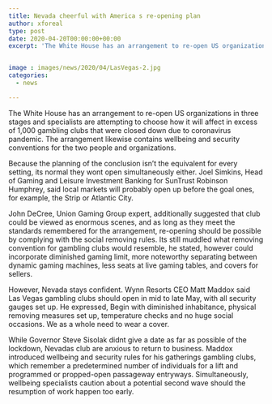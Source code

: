 ```yaml
---
title: Nevada cheerful with America s re-opening plan
author: xforeal 
type: post
date: 2020-04-20T00:00:00+00:00
excerpt: 'The White House has an arrangement to re-open US organizations in three stages and specialists are attempting to choose how it will affect in excess of 1,000 club that were closed down due to coronavirus pandemic '


image : images/news/2020/04/LasVegas-2.jpg
categories:
  - news

---
```

The White House has an arrangement to re-open US organizations in three stages and specialists are attempting to choose how it will affect in excess of 1,000 gambling clubs that were closed down due to coronavirus pandemic. The arrangement likewise contains wellbeing and security conventions for the two people and organizations. 

Because the planning of the conclusion isn&#8217;t the equivalent for every setting, its normal they wont open simultaneously either. Joel Simkins, Head of Gaming and Leisure Investment Banking for SunTrust Robinson Humphrey, said local markets will probably open up before the goal ones, for example, the Strip or Atlantic City. 

John DeCree, Union Gaming Group expert, additionally suggested that club could be viewed as enormous scenes, and as long as they meet the standards remembered for the arrangement, re-opening should be possible by complying with the social removing rules. Its still muddled what removing convention for gambling clubs would resemble, he stated, however could incorporate diminished gaming limit, more noteworthy separating between dynamic gaming machines, less seats at live gaming tables, and covers for sellers. 

However, Nevada stays confident. Wynn Resorts CEO Matt Maddox said Las Vegas gambling clubs should open in mid to late May, with all security gauges set up. He expressed, Begin with diminished inhabitance, physical removing measures set up, temperature checks and no huge social occasions. We as a whole need to wear a cover. 

While Governor Steve Sisolak didnt give a date as far as possible of the lockdown, Nevadas club are anxious to return to business. Maddox introduced wellbeing and security rules for his gatherings gambling clubs, which remember a predetermined number of individuals for a lift and programmed or propped-open passageway entryways. Simultaneously, wellbeing specialists caution about a potential second wave should the resumption of work happen too early.
